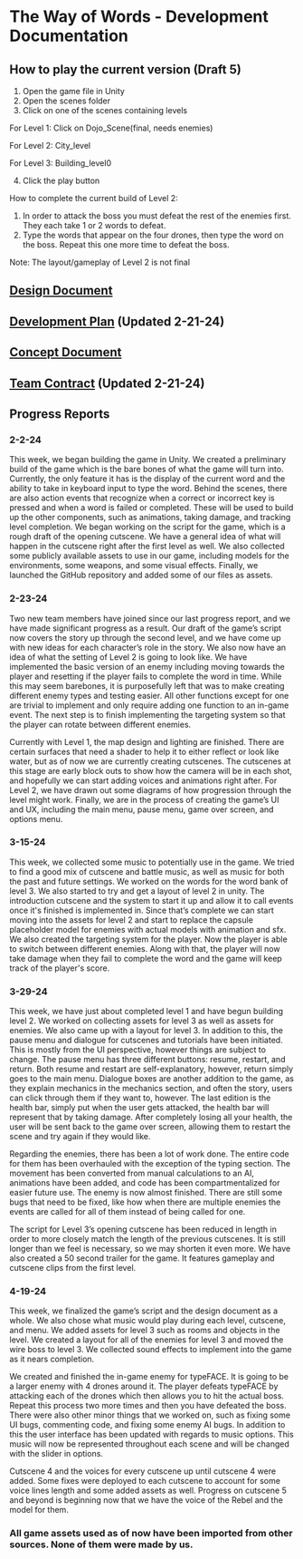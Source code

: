# The Way of Words - Development Documentation

## How to play the current version (Draft 5)

1. Open the game file in Unity
2. Open the scenes folder
3. Click on one of the scenes containing levels

For Level 1: Click on Dojo_Scene(final, needs enemies)

For Level 2: City_level

For Level 3: Building_level0

4. Click the play button

How to complete the current build of Level 2:
1. In order to attack the boss you must defeat the rest of the enemies first. They each take 1 or 2 words to defeat.
2. Type the words that appear on the four drones, then type the word on the boss. Repeat this one more time to defeat the boss.

Note: The layout/gameplay of Level 2 is not final


## [Design Document](https://docs.google.com/document/d/1RnADUqa4XkYSha4MJzp1s47EtEJZHQJguFQMNVEDugk/edit?usp=sharing)

## [Development Plan](https://docs.google.com/document/d/1OyMZX1aCOAXCOVbCiCbSqsiujDuK_RaFvbFi-OqoGJM/edit?usp=sharing) (Updated 2-21-24)

## [Concept Document](https://docs.google.com/document/d/1MUrVNBQ8p_VT9coivICi4tCYFXty_MS96A12-YqLs7o/edit?usp=sharing)

## [Team Contract](https://docs.google.com/document/d/1iJdKovIKsm1fYGri0wpCYbsGHCb3OqX8M1YUjYPesc0/edit?usp=sharing) (Updated 2-21-24)

## Progress Reports

### 2-2-24

This week, we began building the game in Unity. We created a preliminary build of the game which is the bare bones of what the game will turn into. Currently, the only feature it has is the display of the current word and the ability to take in keyboard input to type the word. Behind the scenes, there are also action events that recognize when a correct or incorrect key is pressed and when a word is failed or completed. These will be used to build up the other components, such as animations, taking damage, and tracking level completion. We began working on the script for the game, which is a rough draft of the opening cutscene. We have a general idea of what will happen in the cutscene right after the first level as well. We also collected some publicly available assets to use in our game, including models for the environments, some weapons, and some visual effects. Finally, we launched the GitHub repository and added some of our files as assets.

### 2-23-24

Two new team members have joined since our last progress report, and we have made significant progress as a result. Our draft of the game’s script now covers the story up through the second level, and we have come up with new ideas for each character’s role in the story. We also now have an idea of what the setting of Level 2 is going to look like. We have implemented the basic version of an enemy including moving towards the player and resetting if the player fails to complete the word in time. While this may seem barebones, it is purposefully left that was to make creating different enemy types and testing easier. All other functions except for one are trivial to implement and only require adding one function to an in-game event. The next step is to finish implementing the targeting system so that the player can rotate between different enemies. 

Currently with Level 1, the map design and lighting are finished. There are certain surfaces that need a shader to help it to either reflect or look like water, but as of now we are currently creating cutscenes. The cutscenes at this stage are early block outs to show how the camera will be in each shot, and hopefully we can start adding voices and animations right after. For Level 2, we have drawn out some diagrams of how progression through the level might work. Finally, we are in the process of creating the game’s UI and UX, including the main menu, pause menu, game over screen, and options menu.

### 3-15-24

This week, we collected some music to potentially use in the game. We tried to find a good mix of cutscene and battle music, as well as music for both the past and future settings. We worked on the words for the word bank of level 3. We also started to try and get a layout of level 2 in unity. The introduction cutscene and the system to start it up and allow it to call events once it's finished is implemented in. Since that’s complete we can start moving into the assets for level 2 and start to replace the capsule placeholder model for enemies with actual models with animation and sfx. We also created the targeting system for the player. Now the player is able to switch between different enemies. Along with that, the player will now take damage when they fail to complete the word and the game will keep track of the player's score.

### 3-29-24

This week, we have just about completed level 1 and have begun building level 2. We worked on collecting assets for level 3 as well as assets for enemies. We also came up with a layout for level 3. In addition to this, the pause menu and dialogue for cutscenes and tutorials have been initiated. This is mostly from the UI perspective, however things are subject to change. The pause menu has three different buttons: resume, restart, and return. Both resume and restart are self-explanatory, however, return simply goes to the main menu. Dialogue boxes are another addition to the game, as they explain mechanics in the mechanics section, and often the story, users can click through them if they want to, however. The last edition is the health bar, simply put when the user gets attacked, the health bar will represent that by taking damage. After completely losing all your health, the user will be sent back to the game over screen, allowing them to restart the scene and try again if they would like.

Regarding the enemies, there has been a lot of work done. The entire code for them has been overhauled with the exception of the typing section. The movement has been converted from manual calculations to an AI, animations have been added, and code has been compartmentalized for easier future use. The enemy is now almost finished. There are still some bugs that need to be fixed, like how when there are multiple enemies the events are called for all of them instead of being called for one.

The script for Level 3’s opening cutscene has been reduced in length in order to more closely match the length of the previous cutscenes. It is still longer than we feel is necessary, so we may shorten it even more. We have also created a 50 second trailer for the game. It features gameplay and cutscene clips from the first level.

### 4-19-24

This week, we finalized the game’s script and the design document as a whole. We also chose what music would play during each level, cutscene, and menu. We added assets for level 3 such as rooms and objects in the level. We created a layout for all of the enemies for level 3 and moved the wire boss to level 3. We collected sound effects to implement into the game as it nears completion.

We created and finished the in-game enemy for typeFACE. It is going to be a larger enemy with 4 drones around it. The player defeats typeFACE by attacking each of the drones which then allows you to hit the actual boss. Repeat this process two more times and then you have defeated the boss. There were also other minor things that we worked on, such as fixing some UI bugs, commenting code, and fixing some enemy AI bugs. In addition to this the user interface has been updated with regards to music options. This music will now be represented throughout each scene and will be changed with the slider in options.

Cutscene 4 and the voices for every cutscene up until cutscene 4 were added. Some fixes were deployed to each cutscene to account for some voice lines length and some added assets as well. Progress on cutscene 5 and beyond is beginning now that we have the voice of the Rebel and the model for them.

### All game assets used as of now have been imported from other sources. None of them were made by us.
